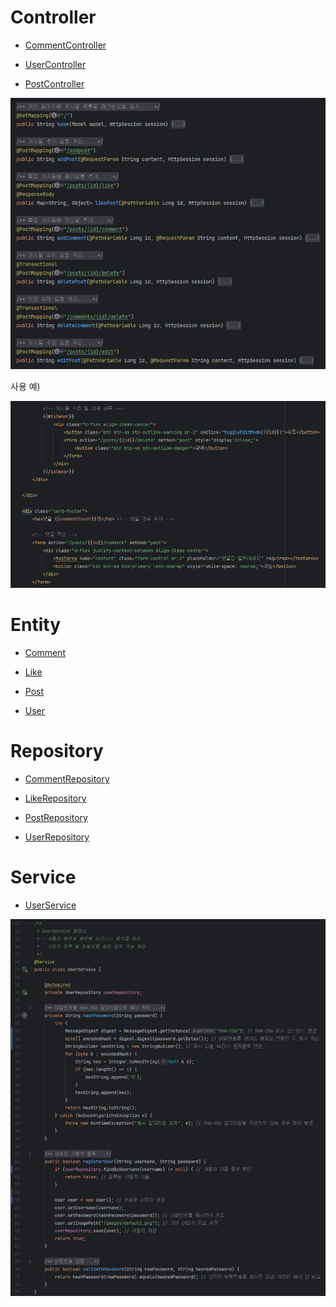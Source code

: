 # Controller

- [CommentController](https://github.com/kyj0503/MiniProjectWeb/blob/master/src/main/java/com/example/MiniProjectWeb/Controller/CommentController.java)

- [UserController](https://github.com/kyj0503/MiniProjectWeb/blob/master/src/main/java/com/example/MiniProjectWeb/Controller/UserController.java)

- [PostController](https://github.com/kyj0503/MiniProjectWeb/blob/master/src/main/java/com/example/MiniProjectWeb/Controller/PostController.java)

![](https://github.com/kyj0503/MiniProjectWeb/blob/master/img/PostController.png)

사용 예)

![](https://github.com/kyj0503/MiniProjectWeb/blob/master/img/view.png)

# Entity

- [Comment](https://github.com/kyj0503/MiniProjectWeb/blob/master/src/main/java/com/example/MiniProjectWeb/Entity/Comment.java)

- [Like](https://github.com/kyj0503/MiniProjectWeb/blob/master/src/main/java/com/example/MiniProjectWeb/Entity/Like.java)

- [Post](https://github.com/kyj0503/MiniProjectWeb/blob/master/src/main/java/com/example/MiniProjectWeb/Entity/Post.java)

- [User](https://github.com/kyj0503/MiniProjectWeb/blob/master/src/main/java/com/example/MiniProjectWeb/Entity/User.java)

# Repository

- [CommentRepository](https://github.com/kyj0503/MiniProjectWeb/blob/master/src/main/java/com/example/MiniProjectWeb/Repository/CommentRepository.java)

- [LikeRepository](https://github.com/kyj0503/MiniProjectWeb/blob/master/src/main/java/com/example/MiniProjectWeb/Repository/LikeRepository.java)

- [PostRepository](https://github.com/kyj0503/MiniProjectWeb/blob/master/src/main/java/com/example/MiniProjectWeb/Repository/PostRepository.java)

- [UserRepository](https://github.com/kyj0503/MiniProjectWeb/blob/master/src/main/java/com/example/MiniProjectWeb/Repository/UserRepository.java)

# Service

- [UserService](https://github.com/kyj0503/MiniProjectWeb/blob/master/src/main/java/com/example/MiniProjectWeb/Service/UserService.java)

![](https://github.com/kyj0503/MiniProjectWeb/blob/master/img/UserService.png)

